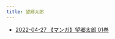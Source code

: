 ```yaml
---
title: 望郷太郎
---
```



- [2022-04-27 【マンガ】望郷太郎 01巻](./../../../../../d/2022/04/27/【マンガ】望郷太郎_01巻.md)




